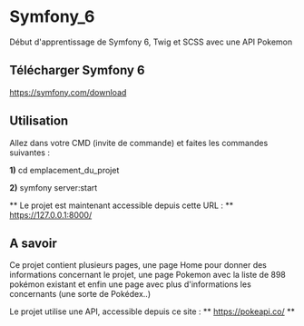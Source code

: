 # Symfony_6
Début d'apprentissage de Symfony 6, Twig et SCSS avec une API Pokemon

## Télécharger Symfony 6

https://symfony.com/download

## Utilisation

Allez dans votre CMD (invite de commande) et faites les commandes suivantes :

**1)** cd emplacement_du_projet

**2)** symfony server:start

** Le projet est maintenant accessible depuis cette URL : ** https://127.0.0.1:8000/

## A savoir

Ce projet contient plusieurs pages, une page Home pour donner des informations concernant le projet, une page Pokemon avec la liste de 898 pokémon existant et enfin une page avec plus d'informations les concernants (une sorte de Pokédex..)

Le projet utilise une API, accessible depuis ce site : ** https://pokeapi.co/ **
